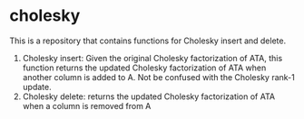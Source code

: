 # cholesky
This is a repository that contains functions for Cholesky insert and delete.

1) Cholesky insert: Given the original Cholesky factorization of ATA, this function returns the updated Cholesky factorization of ATA when another column is added to A. Not be confused with the Cholesky rank-1 update.
2) Cholesky delete: returns the updated Cholesky factorization of ATA when a column is removed from A
